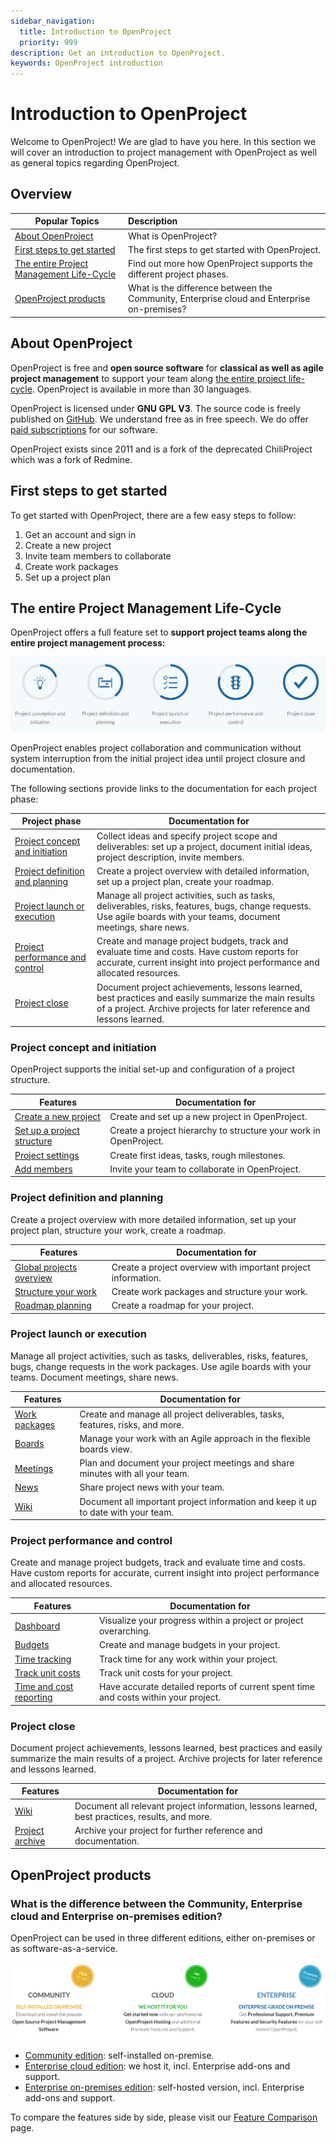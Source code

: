 ```yaml
---
sidebar_navigation:
  title: Introduction to OpenProject
  priority: 999
description: Get an introduction to OpenProject.
keywords: OpenProject introduction
---
```

# Introduction to OpenProject

Welcome to OpenProject! We are glad to have you here. In this section we will cover an introduction to project management with OpenProject as well as general topics regarding OpenProject.

## Overview

| Popular Topics                                                                        | Description                                                                                |
|---------------------------------------------------------------------------------------|:-------------------------------------------------------------------------------------------|
| [About OpenProject](#about-openproject)                                               | What is OpenProject?                                                                       |
| [First steps to get started](#first-steps-to-get-started)                             | The first steps to get started with OpenProject.                                           |
| [The entire Project Management Life-Cycle](#the-entire-project-management-life-cycle) | Find out more how OpenProject supports the different project phases.                       |
| [OpenProject products](#openproject-products)                                         | What is the difference between the Community, Enterprise cloud and Enterprise on-premises? |

## About OpenProject

OpenProject is free and **open source software** for **classical as well as agile project management** to support your team along [the entire project life-cycle](#the-entire-project-management-life-cycle). OpenProject is available in more than 30 languages.

OpenProject is licensed under **GNU GPL V3**. The source code is freely published on [GitHub](https://github.com/opf/openproject). We understand free as in free speech. We do offer [paid subscriptions](#openproject-products) for our software.

OpenProject exists since 2011 and is a fork of the deprecated ChiliProject which was a fork of Redmine.

## First steps to get started

To get started with OpenProject, there are a few easy steps to follow:

1. Get an account and sign in
2. Create a new project
3. Invite team members to collaborate
4. Create work packages
5. Set up a project plan

## The entire Project Management Life-Cycle

OpenProject offers a full feature set to **support project teams along the entire project management process:**

![Project Management Life-Cycle](1565860195298.png)

OpenProject enables project collaboration and communication without system interruption from the initial project idea until project closure and documentation.

The following sections provide links to the documentation for each project phase:

| Project phase                                                | Documentation for                                            |
| ------------------------------------------------------------ | ------------------------------------------------------------ |
| [Project concept and initiation](#project-concept-and-initiation) | Collect ideas and specify project scope and deliverables:  set up a project, document initial ideas, project description, invite members. |
| [Project definition and planning](#project-definition-and-planning) | Create a project overview with detailed information, set up a project plan, create your roadmap. |
| [Project launch or execution](#project-launch-or-execution)  | Manage all project activities, such as tasks, deliverables, risks, features, bugs, change requests. Use agile boards with your teams, document meetings, share news. |
| [Project performance and control](#project-performance-and-control) | Create and manage project budgets, track and evaluate time and costs. Have custom reports for accurate, current insight into project performance and allocated resources. |
| [Project close](#project-close)                              | Document project achievements, lessons learned, best practices and easily summarize the main results of a project. Archive projects for later reference and lessons learned. |

### Project concept and initiation

OpenProject supports the initial set-up and configuration of a project structure.

| Features                                                     | Documentation for                                            |
| ------------------------------------------------------------ | ------------------------------------------------------------ |
| [Create a new project](../projects/#create-a-new-project)    | Create and set up a new project in OpenProject.              |
| [Set up a project structure](../../user-guide/projects/#project-structure) | Create a project hierarchy to structure your work in OpenProject. |
| [Project settings](../../user-guide/projects/#project-settings) | Create first ideas, tasks, rough milestones.                 |
| [Add members](../invite-members/)                            | Invite your team to collaborate in OpenProject.              |

### Project definition and planning

Create a project overview with more detailed information, set up your project plan, structure your work, create a roadmap.

| Features                                              | Documentation for                                            |
| ----------------------------------------------------- | ------------------------------------------------------------ |
| [Global projects overview](../../user-guide/)         | Create a project overview with important project information. |
| [Structure your work](../work-packages-introduction/) | Create work packages and structure your work.                |
| [Roadmap planning](../gantt-chart-introduction/)      | Create a roadmap for your project.                           |

### Project launch or execution

Manage all project activities, such as tasks, deliverables, risks, features, bugs, change requests in the work packages. Use agile boards with your teams. Document meetings, share news.

| Features      | Documentation for                                            |
| ------------- | ------------------------------------------------------------ |
| [Work packages](../../user-guide/work-packages/create-work-package/)             | Create and manage all project deliverables, tasks, features, risks, and more. |
| [Boards](../../user-guide/agile-boards/)        | Manage your work with an Agile approach in the flexible boards view. |
| [Meetings](../../user-guide/meetings/)      | Plan and document your project meetings and share minutes with all your team. |
| [News](../../user-guide/news/)          | Share project news with your team.                           |
| [Wiki](../../user-guide/wiki/)          | Document all important project information and keep it up to date with your team. |

### Project performance and control

Create and manage project budgets, track and evaluate time and costs. Have custom reports for accurate, current insight into project performance and allocated resources.

| Features                                                              | Documentation for                                            |
|-----------------------------------------------------------------------| ------------------------------------------------------------ |
| [Dashboard](../../user-guide/home/)                                   | Visualize your progress within a project or project overarching. |
| [Budgets](../../user-guide/budgets/)                                  | Create and manage budgets in your project.                   |
| [Time tracking](../../user-guide/time-and-costs/time-tracking/)       | Track time for any work within your project.                 |
| [Track unit costs](../../user-guide/time-and-costs/cost-tracking/)    | Track unit costs for your project.                           |
| [Time and cost reporting](../../user-guide/time-and-costs/reporting/) | Have accurate detailed reports of current spent time and costs within your project. |

### Project close

Document project achievements, lessons learned, best practices and easily summarize the main results of a project. Archive projects for later reference and lessons learned.

| Features        | Documentation for                                            |
| --------------- | ------------------------------------------------------------ |
| [Wiki](../../user-guide/wiki/create-edit-wiki/)            | Document all relevant project information, lessons learned, best practices, results, and more. |
| [Project archive](../../user-guide/projects/#archive-a-project) | Archive your project for further reference and documentation. |

## OpenProject products

### What is the difference between the Community, Enterprise cloud and Enterprise on-premises edition?

OpenProject can be used in three different editions, either on-premises or as software-as-a-service.

![openproject versions](1569586019132.png)

* [Community edition](https://www.openproject.org/download-and-installation/): self-installed on-premise.
* [Enterprise cloud edition](https://www.openproject.org/enterprise-edition/#hosting-options): we host it, incl. Enterprise add-ons and support.
* [Enterprise on-premises edition](https://www.openproject.org/enterprise-edition/): self-hosted version, incl. Enterprise add-ons and support.

To compare the features side by side, please visit our [Feature Comparison](https://www.openproject.org/pricing/#features) page.

